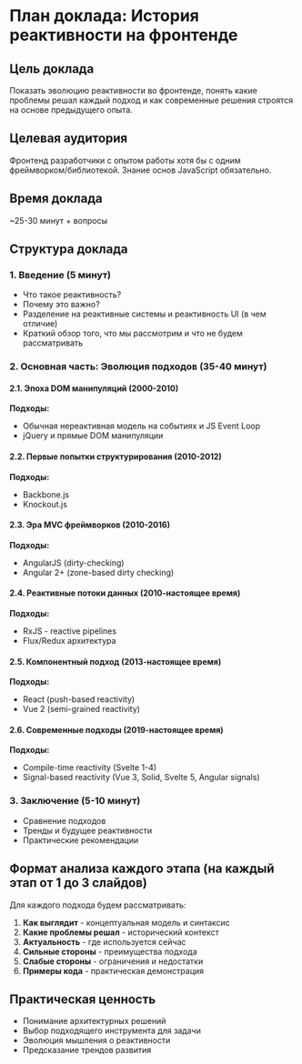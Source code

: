 # План доклада: История реактивности на фронтенде

## Цель доклада
Показать эволюцию реактивности во фронтенде, понять какие проблемы решал каждый подход и как современные решения строятся на основе предыдущего опыта.

## Целевая аудитория
Фронтенд разработчики с опытом работы хотя бы с одним фреймворком/библиотекой. Знание основ JavaScript обязательно.

## Время доклада
~25-30 минут + вопросы

## Структура доклада

### 1. Введение (5 минут)
- Что такое реактивность?
- Почему это важно?
- Разделение на реактивные системы и реактивность UI (в чем отличие)
- Краткий обзор того, что мы рассмотрим и что не будем рассматривать 

### 2. Основная часть: Эволюция подходов (35-40 минут)

#### 2.1. Эпоха DOM манипуляций (2000-2010)
**Подходы:**
- Обычная нереактивная модель на событиях и JS Event Loop
- jQuery и прямые DOM манипуляции

#### 2.2. Первые попытки структурирования (2010-2012)
**Подходы:**
- Backbone.js
- Knockout.js

#### 2.3. Эра MVC фреймворков (2010-2016)
**Подходы:**
- AngularJS (dirty-checking)
- Angular 2+ (zone-based dirty checking)

#### 2.4. Реактивные потоки данных (2010-настоящее время)
**Подходы:**
- RxJS - reactive pipelines
- Flux/Redux архитектура

#### 2.5. Компонентный подход (2013-настоящее время)
**Подходы:**
- React (push-based reactivity)
- Vue 2 (semi-grained reactivity)

#### 2.6. Современные подходы (2019-настоящее время)
**Подходы:**
- Compile-time reactivity (Svelte 1-4)
- Signal-based reactivity (Vue 3, Solid, Svelte 5, Angular signals)

### 3. Заключение (5-10 минут)
- Сравнение подходов
- Тренды и будущее реактивности
- Практические рекомендации

## Формат анализа каждого этапа (на каждый этап от 1 до 3 слайдов)

Для каждого подхода будем рассматривать:

1. **Как выглядит** - концептуальная модель и синтаксис
2. **Какие проблемы решал** - исторический контекст
3. **Актуальность** - где используется сейчас
4. **Сильные стороны** - преимущества подхода
5. **Слабые стороны** - ограничения и недостатки
6. **Примеры кода** - практическая демонстрация

## Практическая ценность
- Понимание архитектурных решений
- Выбор подходящего инструмента для задачи
- Эволюция мышления о реактивности
- Предсказание трендов развития
